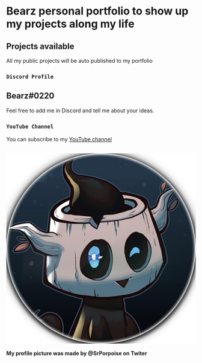 # Bearz personal portfolio to show up my projects along my life

## Projects available

All my public projects will be auto published to my portfolio

### `Discord Profile`

## Bearz#0220

Feel free to add me in Discord and tell me about your ideas.

### `YouTube Channel`
You can subscribe to my [YouTube channel](https://www.youtube.com/c/BearzMitosisTheGame/)

##
![Bearz](/src/assets/images/bearz_gi.png)

**My profile picture was made by @SrPorpoise on Twiter**